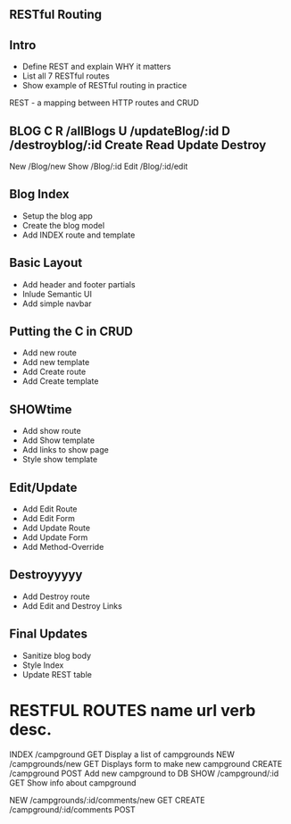 ## RESTful Routing

## Intro
* Define REST and explain WHY it matters
* List all 7 RESTful routes
* Show example of RESTful routing in practice

REST - a mapping between HTTP routes and CRUD

BLOG
C R /allBlogs U /updateBlog/:id D /destroyblog/:id
Create
Read
Update
Destroy
---
New /Blog/new
Show /Blog/:id
Edit /Blog/:id/edit

## Blog Index
* Setup the blog app
* Create the blog model
* Add INDEX route and template

## Basic Layout
* Add header and footer partials
* Inlude Semantic UI
* Add simple navbar

## Putting the C in CRUD
* Add new route
* Add new template
* Add Create route
* Add Create template

## SHOWtime 
* Add show route
* Add Show template
* Add links to show page
* Style show template

## Edit/Update
* Add Edit Route
* Add Edit Form
* Add Update Route
* Add Update Form
* Add Method-Override

## Destroyyyyy
* Add Destroy route
* Add Edit and Destroy Links

## Final Updates
* Sanitize blog body
* Style Index
* Update REST table

RESTFUL ROUTES
name        url                 verb            desc.
==========================================================
INDEX       /campground         GET             Display a list of campgrounds
NEW         /campgrounds/new    GET             Displays form to make new campground
CREATE      /campground         POST            Add new campground to DB
SHOW        /campground/:id      GET             Show info about campground


NEW         /campgrounds/:id/comments/new   GET
CREATE      /campground/:id/comments        POST    
